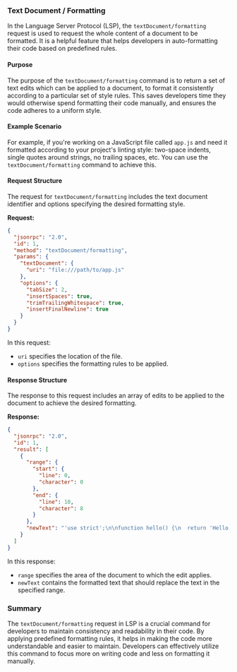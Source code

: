 ### Text Document / Formatting

In the Language Server Protocol (LSP), the `textDocument/formatting` request is used to request the whole content of a document to be formatted. It is a helpful feature that helps developers in auto-formatting their code based on predefined rules.

#### Purpose

The purpose of the `textDocument/formatting` command is to return a set of text edits which can be applied to a document, to format it consistently according to a particular set of style rules. This saves developers time they would otherwise spend formatting their code manually, and ensures the code adheres to a uniform style.

#### Example Scenario

For example, if you're working on a JavaScript file called `app.js` and need it formatted according to your project's linting style: two-space indents, single quotes around strings, no trailing spaces, etc. You can use the `textDocument/formatting` command to achieve this.

#### Request Structure

The request for `textDocument/formatting` includes the text document identifier and options specifying the desired formatting style.

**Request:**

```json
{
  "jsonrpc": "2.0",
  "id": 1,
  "method": "textDocument/formatting",
  "params": {
    "textDocument": {
      "uri": "file:///path/to/app.js"
    },
    "options": {
      "tabSize": 2,
      "insertSpaces": true,
      "trimTrailingWhitespace": true,
      "insertFinalNewline": true
    }
  }
}
```

In this request:
- `uri` specifies the location of the file.
- `options` specifies the formatting rules to be applied.

#### Response Structure

The response to this request includes an array of edits to be applied to the document to achieve the desired formatting.

**Response:**

```json
{
  "jsonrpc": "2.0",
  "id": 1,
  "result": [
    {
      "range": {
        "start": {
          "line": 0,
          "character": 0
        },
        "end": {
          "line": 10,
          "character": 8
        }
      },
      "newText": "'use strict';\n\nfunction hello() {\n  return 'Hello, world!';\n}\n"
    }
  ]
}
```

In this response:
- `range` specifies the area of the document to which the edit applies.
- `newText` contains the formatted text that should replace the text in the specified range.

### Summary

The `textDocument/formatting` request in LSP is a crucial command for developers to maintain consistency and readability in their code. By applying predefined formatting rules, it helps in making the code more understandable and easier to maintain. Developers can effectively utilize this command to focus more on writing code and less on formatting it manually.